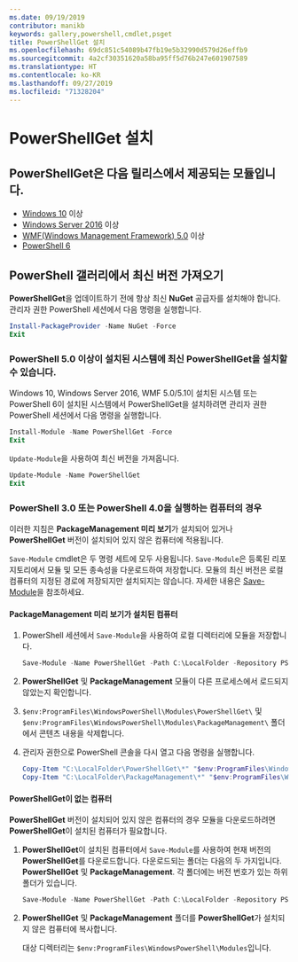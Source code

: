```yaml
---
ms.date: 09/19/2019
contributor: manikb
keywords: gallery,powershell,cmdlet,psget
title: PowerShellGet 설치
ms.openlocfilehash: 69dc851c54089b47fb19e5b32990d579d26effb9
ms.sourcegitcommit: 4a2cf30351620a58ba95ff5d76b247e601907589
ms.translationtype: HT
ms.contentlocale: ko-KR
ms.lasthandoff: 09/27/2019
ms.locfileid: "71328204"
---
```

# <a name="installing-powershellget"></a>PowerShellGet 설치

## <a name="powershellget-is-an-in-box-module-in-the-following-releases"></a>PowerShellGet은 다음 릴리스에서 제공되는 모듈입니다.

- [Windows 10](https://www.microsoft.com/windows) 이상
- [Windows Server 2016](/windows-server/windows-server) 이상
- [WMF(Windows Management Framework) 5.0](https://www.microsoft.com/download/details.aspx?id=50395) 이상
- [PowerShell 6](https://github.com/PowerShell/PowerShell/releases)

## <a name="get-the-latest-version-from-powershell-gallery"></a>PowerShell 갤러리에서 최신 버전 가져오기

**PowerShellGet**을 업데이트하기 전에 항상 최신 **NuGet** 공급자를 설치해야 합니다. 관리자 권한 PowerShell 세션에서 다음 명령을 실행합니다.

```powershell
Install-PackageProvider -Name NuGet -Force
Exit
```

### <a name="for-systems-with-powershell-50-or-newer-you-can-install-the-latest-powershellget"></a>PowerShell 5.0 이상이 설치된 시스템에 최신 PowerShellGet을 설치할 수 있습니다.

Windows 10, Windows Server 2016, WMF 5.0/5.1이 설치된 시스템 또는 PowerShell 6이 설치된 시스템에서 PowerShellGet을 설치하려면 관리자 권한 PowerShell 세션에서 다음 명령을 실행합니다.

```powershell
Install-Module -Name PowerShellGet -Force
Exit
```

`Update-Module`을 사용하여 최신 버전을 가져옵니다.

```powershell
Update-Module -Name PowerShellGet
Exit
```

### <a name="for-computers-running-powershell-30-or-powershell-40"></a>PowerShell 3.0 또는 PowerShell 4.0을 실행하는 컴퓨터의 경우

이러한 지침은 **PackageManagement 미리 보기**가 설치되어 있거나 **PowerShellGet** 버전이 설치되어 있지 않은 컴퓨터에 적용됩니다.

`Save-Module` cmdlet은 두 명령 세트에 모두 사용됩니다. `Save-Module`은 등록된 리포지토리에서 모듈 및 모든 종속성을 다운로드하여 저장합니다. 모듈의 최신 버전은 로컬 컴퓨터의 지정된 경로에 저장되지만 설치되지는 않습니다. 자세한 내용은 [Save-Module](/powershell/module/PowershellGet/Save-Module)을 참조하세요.

#### <a name="computers-with-the-packagemanagement-preview-installed"></a>PackageManagement 미리 보기가 설치된 컴퓨터

1. PowerShell 세션에서 `Save-Module`을 사용하여 로컬 디렉터리에 모듈을 저장합니다.

   ```powershell
   Save-Module -Name PowerShellGet -Path C:\LocalFolder -Repository PSGallery
   ```

1. **PowerShellGet** 및 **PackageManagement** 모듈이 다른 프로세스에서 로드되지 않았는지 확인합니다.
1. `$env:ProgramFiles\WindowsPowerShell\Modules\PowerShellGet\` 및 `$env:ProgramFiles\WindowsPowerShell\Modules\PackageManagement\` 폴더에서 콘텐츠 내용을 삭제합니다.
1. 관리자 권한으로 PowerShell 콘솔을 다시 열고 다음 명령을 실행합니다.

   ```powershell
   Copy-Item "C:\LocalFolder\PowerShellGet\*" "$env:ProgramFiles\WindowsPowerShell\Modules\PowerShellGet\" -Recurse -Force
   Copy-Item "C:\LocalFolder\PackageManagement\*" "$env:ProgramFiles\WindowsPowerShell\Modules\PackageManagement\" -Recurse -Force
   ```

#### <a name="computers-without-powershellget"></a>PowerShellGet이 없는 컴퓨터

**PowerShellGet** 버전이 설치되어 있지 않은 컴퓨터의 경우 모듈을 다운로드하려면 **PowerShellGet**이 설치된 컴퓨터가 필요합니다.

1. **PowerShellGet**이 설치된 컴퓨터에서 `Save-Module`를 사용하여 현재 버전의 **PowerShellGet**를 다운로드합니다. 다운로드되는 폴더는 다음의 두 가지입니다. **PowerShellGet** 및 **PackageManagement**. 각 폴더에는 버전 번호가 있는 하위 폴더가 있습니다.

   ```powershell
   Save-Module -Name PowerShellGet -Path C:\LocalFolder -Repository PSGallery
   ```

1. **PowerShellGet** 및 **PackageManagement** 폴더를 **PowerShellGet**가 설치되지 않은 컴퓨터에 복사합니다.

   대상 디렉터리는 `$env:ProgramFiles\WindowsPowerShell\Modules`입니다.
